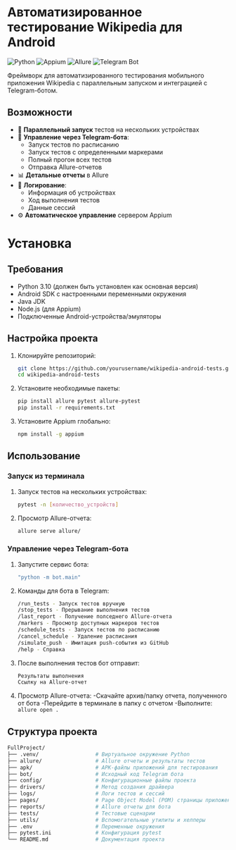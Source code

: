 # Автоматизированное тестирование Wikipedia для Android

![Python](https://img.shields.io/badge/python-3.10-blue.svg)
![Appium](https://img.shields.io/badge/Appium-✓-green.svg)
![Allure](https://img.shields.io/badge/Allure-✓-orange.svg)
![Telegram Bot](https://img.shields.io/badge/Telegram_Bot-✓-blue.svg)

Фреймворк для автоматизированного тестирования мобильного приложения Wikipedia с параллельным запуском и интеграцией с Telegram-ботом.

## Возможности

- 🚀 **Параллельный запуск** тестов на нескольких устройствах
- 🤖 **Управление через Telegram-бота**:
  - Запуск тестов по расписанию
  - Запуск тестов с определенными маркерами
  - Полный прогон всех тестов
  - Отправка Allure-отчетов
- 📊 **Детальные отчеты** в Allure
- 📝 **Логирование**:
  - Информация об устройствах
  - Ход выполнения тестов
  - Данные сессий
- ⚙️ **Автоматическое управление** сервером Appium

# Установка

## Требования

- Python 3.10 (должен быть установлен как основная версия)
- Android SDK с настроенными переменными окружения
- Java JDK
- Node.js (для Appium)
- Подключенные Android-устройства/эмуляторы

## Настройка проекта

1. Клонируйте репозиторий:
   ```bash
   git clone https://github.com/yourusername/wikipedia-android-tests.git
   cd wikipedia-android-tests
   ```

2. Установите необходимые пакеты:
   ```bash
   pip install allure pytest allure-pytest
   pip install -r requirements.txt
   ```
3. Установите Appium глобально:
   ```bash
   npm install -g appium
   ```

## Использование

### Запуск из терминала

1. Запуск тестов на нескольких устройствах:
   ```bash
   pytest -n [количество_устройств]
   ```
   
2. Просмотр Allure-отчета:
   ```bash
   allure serve allure/
   ```

### Управление через Telegram-бота

1. Запустите сервис бота:
   ```bash
   "python -m bot.main"
   ```
   
2. Команды для бота в Telegram:
   ```bash
   /run_tests - Запуск тестов вручную
   /stop_tests - Прерывание выполнения тестов
   /last_report - Получение полседнего Allure-отчета
   /markers - Просмотр доступных маркеров тестов
   /schedule_tests - Запуск тестов по расписанию
   /cancel_schedule - Удаление расписания
   /simulate_push - Имитация push-события из GitHub
   /help - Справка
   ```
   
3. После выполнения тестов бот отправит:
   ```bash
   Результаты выполнения
   Ссылку на Allure-отчет
   ```

4. Просмотр Allure-отчета:
   -Скачайте архив/папку отчета, полученного от бота
   -Перейдите в терминале в папку с отчетом
   -Выполните: ```allure open .```

## Структура проекта
```bash
FullProject/
├── .venv/                  # Виртуальное окружение Python
├── allure/                 # Allure отчеты и результаты тестов
├── apk/                    # APK-файлы приложений для тестирования
├── bot/                    # Исходный код Telegram бота
├── config/                 # Конфигурационные файлы проекта
├── drivers/                # Метод создания драйвера
├── logs/                   # Логи тестов и сессий
├── pages/                  # Page Object Model (POM) страницы приложения
├── reports/                # Allure отчеты для бота
├── tests/                  # Тестовые сценарии
├── utils/                  # Вспомогательные утилиты и хелперы
├── .env                    # Переменные окружения
├── pytest.ini              # Конфигурация pytest
└── README.md               # Документация проекта
```
